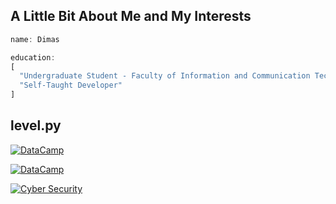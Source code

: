 ## A Little Bit About Me and My Interests
```rust
name: Dimas  

education: 
[  
  "Undergraduate Student - Faculty of Information and Communication Technology, Universitas Nasional Jakarta",
  "Self-Taught Developer"
]

```
## level.py

[![DataCamp](https://img.shields.io/badge/DataCamp-Intro_to_Python-blue)](https://www.datacamp.com/completed/statement-of-accomplishment/course/69a4346baf47137f0c95352e062e0cff742d1bb5)

[![DataCamp](https://img.shields.io/badge/DataCamp-Function)](https://www.datacamp.com/completed/statement-of-accomplishment/course/3869fa0440b7e4b37fd53cfc094d429655a74071)

[![Cyber Security](https://res.cloudinary.com/dmx8hcmxh/image/upload/v1754055723/google-cloud-cybersecurity-certificate_1_oth0hd.png)](https://www.credly.com/badges/b0e8aff8-1f83-4363-ab57-3a522639ae5b/public_url)


